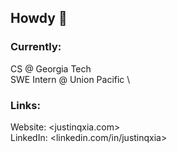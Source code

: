 ## Howdy 🤠

### Currently: 
CS @ Georgia Tech \
SWE Intern @ Union Pacific \

### Links:
Website: <justinqxia.com> \
LinkedIn: <linkedin.com/in/justinqxia>
